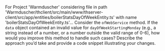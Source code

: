 For Project 'Warmduscher' considering file in path 'Warmduscher/thclient/src/main/www/thserver-client/src/app/entities/boilerStatsDayOfWeekEntity.ts' with name 'boilerStatsDayOfWeekEntity.ts'... 
Consider the `ofWebService` method. If the `data` object contained an invalid value for `dayOfWeekStartingMonday` (e.g., a string instead of a number, or a number outside the valid range of 0-6), how would you improve this method to handle such cases? Describe the approach you’d take and provide a code snippet illustrating your changes.